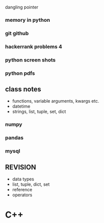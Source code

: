 dangling pointer

### memory in python

### git github

### hackerrank problems 4

### python screen shots

### python pdfs

## class notes

-   functions, variable arguments, kwargs etc.
-   datetime
-   strings, list, tuple, set, dict

### numpy

### pandas

### mysql

## REVISION

-   data types
-   list, tuple, dict, set
-   reference
-   operators

# C++
